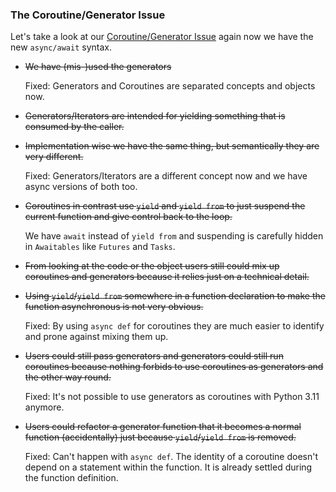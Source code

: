 ### The Coroutine/Generator Issue

Let's take a look at our [Coroutine/Generator Issue](../coroutine_generator_issue.md)
again now we have the new `async/await` syntax.

* ~~We have (mis-)used the generators~~

  Fixed: Generators and Coroutines are separated concepts and objects now.

* ~~Generators/Iterators are intended for yielding something that is consumed by
  the caller.~~
* ~~Implementation wise we have the same thing, but semantically they are very
  different.~~

  Fixed: Generators/Iterators are a different concept now and we have async
  versions of both too.

* ~~Coroutines in contrast use `yield` and `yield from` to just suspend the
  current function and give control back to the loop.~~

  We have `await` instead of `yield from` and suspending is carefully hidden in
  `Awaitables` like `Futures` and `Tasks`.

* ~~From looking at the code or the object users still could mix up coroutines and
  generators because it relies just on a technical detail.~~
* ~~Using `yield`/`yield from` somewhere in a function declaration to make the
  function asynchronous is not very obvious.~~

  Fixed: By using `async def` for coroutines they are much easier to identify
  and prone against mixing them up.

* ~~Users could still pass generators and generators could still run coroutines
  because nothing forbids to use coroutines as generators and the other way
  round.~~

  Fixed: It's not possible to use generators as coroutines with Python 3.11
  anymore.

* ~~Users could refactor a generator function that it becomes a normal function
  (accidentally) just because `yield`/`yield from` is removed.~~

  Fixed: Can't happen with `async def`. The identity of a coroutine doesn't
  depend on a statement within the function. It is already settled during the
  function definition.
